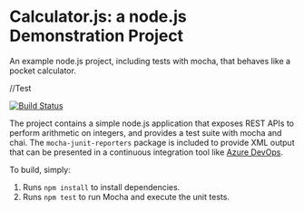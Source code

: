 Calculator.js: a node.js Demonstration Project
==============================================
An example node.js project, including tests with mocha, that behaves like
a pocket calculator.

//Test

[![Build Status](https://dev.azure.com/chaitanyapeddireddy/Azure%20Certification/_apis/build/status/Chaitu-GitHub.calculator?branchName=master)](https://dev.azure.com/chaitanyapeddireddy/Azure%20Certification/_build/latest?definitionId=4&branchName=master)

The project contains a simple node.js application that exposes REST APIs
to perform arithmetic on integers, and provides a test suite with mocha
and chai.  The `mocha-junit-reporters` package is included to provide XML
output that can be presented in a continuous integration tool like
[Azure DevOps](https://azure.com/devops).

To build, simply:

1. Runs `npm install` to install dependencies.
2. Runs `npm test` to run Mocha and execute the unit tests.

